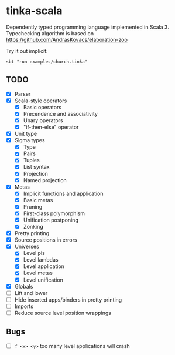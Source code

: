 # tinka-scala

Dependently typed programming language implemented in Scala 3.
Typechecking algorithm is based on https://github.com/AndrasKovacs/elaboration-zoo

Try it out implicit:

```
sbt "run examples/church.tinka"
```

## TODO
- [x] Parser
- [x] Scala-style operators
  - [x] Basic operators
  - [x] Precendence and associativity
  - [x] Unary operators
  - [x] "if-then-else" operator
- [x] Unit type
- [x] Sigma types
  - [x] Type
  - [x] Pairs
  - [x] Tuples
  - [x] List syntax
  - [x] Projection
  - [x] Named projection
- [x] Metas
  - [x] Implicit functions and application
  - [x] Basic metas
  - [x] Pruning
  - [x] First-class polymorphism
  - [x] Unification postponing
  - [x] Zonking
- [x] Pretty printing
- [x] Source positions in errors
- [x] Universes
  - [x] Level pis
  - [x] Level lambdas
  - [x] Level application
  - [x] Level metas
  - [x] Level unification
- [x] Globals
- [ ] Lift and lower
- [ ] Hide inserted apps/binders in pretty printing
- [ ] Imports
- [ ] Reduce source level position wrappings

## Bugs
- [ ] `f <x> <y>` too many level applications will crash